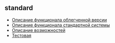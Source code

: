 
## standard

- [Описание функционала облегченной версии](standard/opisanie-funkcionala-oblegchennoi-versii.md)
- [Описание функционала стандартной системы](standard/opisanie-funkcionala-standart.md)
- [Описание возможностей](standard/opisanie-vozmozhnostey.md)
- [Тестовая](standard/testovaya.md)